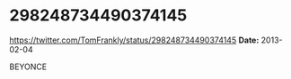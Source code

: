 # 298248734490374145
https://twitter.com/TomFrankly/status/298248734490374145
**Date:** 2013-02-04

BEYONCE
